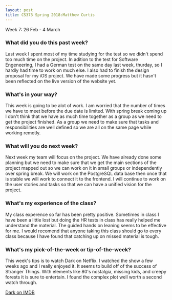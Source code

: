 ```yaml
---
layout: post
title: CS373 Spring 2018:Matthew Curtis
---
```

Week 7: 26 Feb - 4 March

### What did you do this past week?

Last week I spent most of my time studying for the test so we didn't spend too much time on the project. In adition to the test for Software Engeneering, I had a German test on the same day last week, thurday, so I hardly had time to work on much else. I also had to finish the design proposal for my iOS project. We have made some progress but it hasn't been reflected on the live version of the website yet.

### What's in your way?

This week is going to be alot of work. I am worried that the number of times we have to meet before the due date is limited. With spring break coming up I don't think that we have as much time together as a group as we need to get the project finished. As a group we need to make sure that tasks and responsibilities are well defined so we are all on the same page while working remotly. 

### What will you do next week?

Next week my team will focus on the project. We have already done some planning but we need to make sure that we get the main sections of the project mapped out so we can work on it in small groups or independently over spring break. We will work on the PostgreSQL data base then once that is stable we will work to connect it to the frontend. I will continue to work on the user stories and tasks so that we can have a unified vision for the project. 

### What's my experience of the class?

My class experence so far has been pretty positive. Sometimes in class I have been a little lost but doing the HR tests in class has really helped me understand the material. The guided hands on leaning seems to be effective for me. I would recomend that anyone taking this class should go to every class because I have found that catching up on missed material is tough. 

### What's my pick-of-the-week or tip-of-the-week?

This week's tips is to watch Dark on Netflix. I watched the show a few weeks ago and I really enjoyed it. It seems to build off of the success of Stranger Things. With elements like 80's nostalgia, missing kids, and creepy forests it is sure to entertain. I found the complex plot well worth a second watch through.  

[Dark on IMDB](https://www.rottentomatoes.com/tv/dark/s01/)
